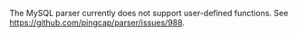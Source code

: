 
The MySQL parser currently does not support user-defined functions. See
https://github.com/pingcap/parser/issues/988.